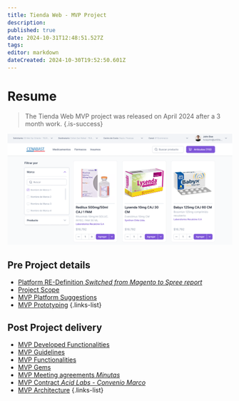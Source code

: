 ```yaml
---
title: Tienda Web - MVP Project
description: 
published: true
date: 2024-10-31T12:48:51.527Z
tags: 
editor: markdown
dateCreated: 2024-10-30T19:52:50.601Z
---
```


# Resume
> The Tienda Web MVP project was released on April 2024 after a 3 month work.
{.is-success}

![2023-11-23_17-16.png](/images/images/2023-11-23_17-16.png)

## Pre Project details

- [Platform RE-Definition *Switched from Magento to Spree report*](definicion-de-plataforma-base)
- [Project Scope](alcance-tienda-cenabast)
- [MVP Platform Suggestions](spree-base-suggestion)
- [MVP Prototyping](draft-wireframes-prototyping)
{.links-list}


## Post Project delivery


- [MVP Developed Functionalities](development-functionalities)
- [MVP Guidelines](development-guidelines)
- [MVP Functionalities](functionalities)
- [MVP Gems](gems)
- [MVP Meeting agreements *Minutas*](minutas)
- [MVP Contract *Acid Labs - Convenio Marco*](mvp1-contract)
- [MVP Architecture](mvp-architecture)
{.links-list}